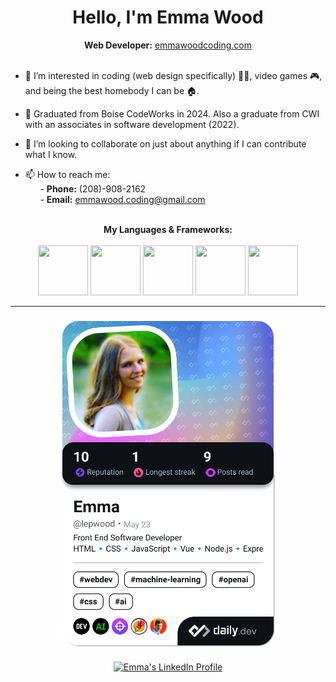 <h1 align="center">Hello, I'm Emma Wood</h1>

<div align="center"><b>Web Developer:</b> <a href="https://emmawoodcoding.com">emmawoodcoding.com</a></div><br />

- 👀 I’m interested in coding (web design specifically) 👩‍💻, video games 🎮, and being the best homebody I can be 🏠.

- 🌱 Graduated from Boise CodeWorks in 2024. Also a graduate from CWI with an associates in software development (2022).

- 💞️ I’m looking to collaborate on just about anything if I can contribute what I know.

- 📫 How to reach me:<br />
&nbsp;&nbsp;&nbsp;&nbsp;&nbsp;&nbsp;- <b>Phone:</b> (208)-908-2162<br />
&nbsp;&nbsp;&nbsp;&nbsp;&nbsp;&nbsp;- <b>Email:</b> emmawood.coding@gmail.com<br /><br />


<div align="center"><b>My Languages & Frameworks:</b></div><br />

<div align="center">
  <img src="https://github.com/ewood-coder/ewood-coder/assets/73657745/1b88cadc-74c5-4d9e-b486-9c368a1bf84e" width="80" height="80">
  <img src="https://github.com/ewood-coder/ewood-coder/assets/73657745/bc831e49-d8f3-4aa8-955c-fe1ae9152bbd" width="80" height="80">
  <img src="https://github.com/ewood-coder/ewood-coder/assets/73657745/d19ace63-491e-4a0f-9c70-5a04a9db6f10" width="80" height="80">
  <img src="https://github.com/ewood-coder/ewood-coder/assets/73657745/f81e4fe5-a3fd-4d68-bbcc-873933917872" width="80" height="80">
  <img src="https://github.com/ewood-coder/ewood-coder/assets/73657745/f31836b2-cfa1-4d50-8306-537f540480d0" width="80" height="80">
</div>

<hr style="size: 30;"/>

<div align="center">
  <a href="https://app.daily.dev/lepwood"><img src="./devcard.png" width="356" alt="Emma's Dev Card"/></a>

  <a href="https://linkedin-github-readme.onrender.com/api/render/Emma%20Wood/Junior%20Web%20Developer/Searching.../Associates/dark/https%3A%2F%2Fmedia.licdn.com%2Fdms%2Fimage%2FD5635AQGTxdwT5-Fqww%2Fprofile-framedphoto-  shrink_200_200%2F0%2F1719442239209%3Fe%3D1720476000%26v%3Dbeta%26t%3DdeL1q-F9-7H86PwBwvJNfIxttEbNWSJivR4igJraMAY"><img src="https://linkedin-github-  readme.onrender.com/api/render/Emma%20Wood/Junior%20Web%20Developer/Searching.../Associates/dark/https%3A%2F%2Fmedia.licdn.com%2Fdms%2Fimage%2FD5635AQGTxdwT5-Fqww%2Fprofile-framedphoto-shrink_200_200%2F0%2F1719442239209%3Fe%3D1720476000%26v%3Dbeta%26t%3DdeL1q-F9-  7H86PwBwvJNfIxttEbNWSJivR4igJraMAY" width="356" alt="Emma's LinkedIn Profile"/>
  </a>
</div>

<!---
ewood-coder/ewood-coder is a ✨ special ✨ repository because its `README.md` (this file) appears on your GitHub profile.
You can click the Preview link to take a look at your changes.
--->
